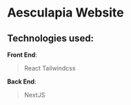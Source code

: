# Aesculapia Website

## Technologies used:

  **Front End**:
  > React
  > Tailwindcss

  **Back End**:
  > NextJS
